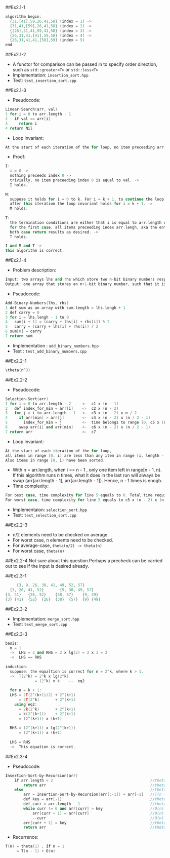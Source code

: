 ##Ex2.1-1
```cpp
algorithm begin:
  {31,[41],59,26,41,58} (index = 1) ->
  {31,41,[59],26,41,58} (index = 2) ->
  {[26],31,41,59,41,58} (index = 3) ->
  {26,31,41,[41],59,58} (index = 4) ->
  {26,31,41,41,[58],59} (index = 5)
end

```
##Ex2.1-2
 * A functor for comparison can be passed in to specify order direction, such as `std::greater<T>` or `std::less<T>`
 * Implementation: `insertion_sort.hpp`
 * Test: `test_insertion_sort.cpp`

##Ex2.1-3
 * Pseudocode:
```cpp
Linear-Search(arr, val)
1 for i = 0 to arr.length - 1
2   if val == arr[i]
3     return i
4 return Nil
```
 * Loop invariant:
```cpp
At the start of each iteration of the for loop, no item preceeding arr[i] is equal to val.
```
 * Proof:
 
```cpp
I: 
  i = 0 -> 
  nothing preceeds index 0 ->
  trivially, no item preceeding index 0 is equal to val. ->
  I holds.
  
M: 
  suppose it holds for i = 0 to k. For i = k + 1, to continue the loop, arr[k + 1] must be unequal to val. ->
  after this iteration the loop invariant holds for i = k + 1. ->
  M holds.
  
T:
  the termination conditions are either that i is equal to arr.length or that the item equal to val is found. ->
  for the first case, all items preceeding index arr.lengh, aka the entire array at this moment, are unequal to val, so Nil is returned; for the second case, the index that points to the value equal to val will be returned. ->
  both case return results as desired. ->
  T holds.

I and M and T -> 
this algorithm is correct.  
```
 
##Ex2.1-4
 * Problem description:
```cpp
Input: two arrays lhs and rhs which store two n-bit binary numbers respectively
Output: one array that stores an n+1-bit binary number, such that it is equal to the sum of lhs and rhs 
```
 * Pseudocode:
```cpp
Add-Binary-Numbers(lhs, rhs)
1 def sum as an array with sum.length = lhs.lengh + 1
2 def carry = 0
3 for i = lhs.lengh - 1 to 0
4   sum[i + 1] = (carry + lhs[i] + rhs[i]) % 2
5   carry = (carry + lhs[i] + rhs[i]) / 2
6 sum[0] = carry
7 return sum
```
* Implementation : `add_binary_numbers.hpp`
* Test : `test_add_binary_numbers.cpp`

##Ex2.2-1
```cpp
\theta(n^3)
```

##Ex2.2-2
 * Pseudocode:
```cpp
Selection-Sort(arr)
1 for i = 0 to arr.length - 2     <-  c1 x (n - 1)
2   def index_for_min = arr[i]    <-  c2 x (n - 2)
3   for j = i to arr.length - 1   <-  c3 x (n - 2) x n / 2
4     if arr[min] > arr[j]        <-  c4 x (n - 2) x (n / 2 - 1)
5       index_for_min = j         <-  time belongs to range [0, c5 x (n - 2) x (n / 2 - 1)]
6     swap arr[i] and arr[min]    <-  c6 x (n - 2) x (n / 2 - 1)  
7 return arr                      <-  c7
```

 * Loop invariant:
```cpp
At the start of each iteration of the for loop, 
all items in range [0, i) are less than any item in range [i, length - 1); 
Also items in range [0, i) have been sorted.
```
 * With n = arr.length, when i == n - 1 , only one item left in range[n - 1, n). If this algorithm runs n times, what it does in the last run will always be swap (arr[arr.length - 1], arr[arr.length - 1]). Hence, n - 1 times is enogh. 
 * Time complexity:
```cpp
For best case, time complexity for line 5 equals to 0. Total time required : \theta(n^2)
For worst case, time complexity for line 5 equals to c5 x (n - 2) x (n / 2 - 1). Total time required : \theta(n^2)
```
 * Implementaion: `selection_sort.hpp`
 * Test: `test_selection_sort.cpp`

##Ex2.2-3
 * n/2 elements need to be checked on average.
 * For worst case, n elements need to be checked.
 * For average-case, `theta(n/2) -> theta(n)`
 * For worst case, `theta(n)`

##Ex2.2-4
Not sure about this question.Perhaps a precheck can be carried out to see if the input is desired already.

##Ex2.3-1
```cpp
     {3, 9, 26, 38, 41, 49, 52, 57}
  {3, 26, 41, 52}       {9, 38, 49, 57}
{3, 41}   {26, 52}    {38, 57}    {9, 49}     
{3} {41}  {52}  {26}  {38}  {57}  {9} {49}
```

##Ex2.3-2
 * Implementation: `merge_sort.hpp`
 * Test: `test_merge_sort.cpp`

##Ex2.3-3
```cpp
basis:
  n = 1   
  ->  LHS = 2 and RHS = 2 x lg(2) = 2 x 1 = 2   
  ->  LHS == RHS
  
induction:
  suppose: the equaltion is correct for n = 2^k, where k > 1.   
  ->  T(2^k) = 2^k x lg(2^k)
             = (2^k) x k    --  eq2  
  
  for n = k + 1:
  LHS = 2T(2^(k+1)/2) + 2^(k+1)
      = 2T(2^k)       + 2^(k+1)
    using eq2:
      = 2k(2^k)       + 2^(k+1)
      = k(2^(k+1))    + 2^(k+1)
      = (2^(k+1)) x (k+1)
              
  RHS = (2^(k+1)) x lg(2^(k+1)) 
      = (2^(k+1)) x (k+1)
  
  LHS = RHS
  ->  This equation is correct.
```

##Ex2.3-4
 * Pseudocode:
```cpp
Insertion-Sort-by-Recursion(arr)  
    if arr.length < 2                                           //theta(1)
        return arr                                              //theta(1)
    else                                                        //theta(1)
        arr = Insertion-Sort-by-Recursion(arr[:-1]) + arr[-1]   //T(n - 1) + theta(1)
        def key = arr[-1]                                       //theta(1)
        def curr = arr.length - 1                               //theta(1)
        while curr != 0 and arr[curr] > key                     //O(n)
            arr[curr + 1] = arr[curr]                           //O(n)
            --curr                                              //O(n)
        arr[curr + 1] = key                                     //theta(1)
        return arr                                              //theta(1)
```
  * Recurrence:
```cpp
T(n) = theta(1) , if n = 1
     = T(n - 1) + O(n)
```
